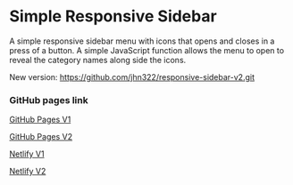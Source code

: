 # Simple Responsive Sidebar

A simple responsive sidebar menu with icons that opens and closes in a press of a button. A simple JavaScript function allows the menu to open to reveal the category names along side the icons.

New version: https://github.com/jhn322/responsive-sidebar-v2.git

### GitHub pages link

[GitHub Pages V1](https://jhn322.github.io/responsive-sidebar-v1/)

[GitHub Pages V2](https://jhn322.github.io/responsive-sidebar-v2/)

[Netlify V1](https://jhn-responsivesidebarv1.netlify.app/)

[Netlify V2](https://jhn-responsivesidebarv2.netlify.app/)
